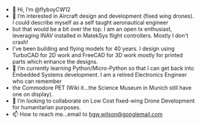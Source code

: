 - 👋 Hi, I’m @flyboyCW12
- 👀 I’m interested in Aircraft design and development (fixed wing drones).  I could describe myself as a self taught aeronautical engineer
- but that would be a bit over the top.  I am an open tx enthusiast, leveraging INAV installed in MatekSys flight controllers.  Mostly I don't crash! 
- I've been building and flying models for 40 years.  I design using TurboCAD for 2D work and FreeCAD for 3D work mostly for printed parts which enhance the designs.
- 🌱 I’m currently learning Python/Micro-Python so that I can get back into Embedded Systems development.  I am a retired Electronics Engineer who can remember
- the Commodore PET (Wiki it...the Science Museum in Munich still have one on display).
- 💞️ I’m looking to collaborate on Low Cost fixed-wing Drone Development for humanitarian purposes.
- 📫 How to reach me...email to hgw.wilson@googlemail.com

<!---
flyboyCW12/flyboyCW12 is a ✨ special ✨ repository because its `README.md` (this file) appears on your GitHub profile.
You can click the Preview link to take a look at your changes.
--->
